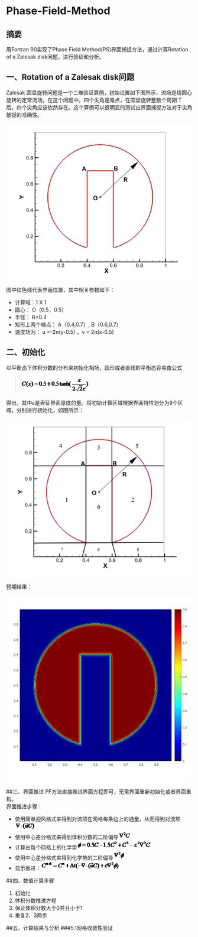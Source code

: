 # Phase-Field-Method
## 摘要
用Fortran 90实现了Phase Field Method(PS)界面捕捉方法，通过计算Rotation of a Zalesak disk问题，进行验证和分析。

## 一、Rotation of a Zalesak disk问题
Zalesak 圆盘旋转问题是一个二维验证算例，初始设置如下图所示，流场是绕圆心旋转的定常流场。在这个问题中，四个尖角是难点，在圆盘旋转整数个周期 T 后，四个尖角应该依然存在。这个算例可以很明显的测试出界面捕捉方法对于尖角捕捉的准确性。

![](https://github.com/KhalilWong/Phase-Field-Method/blob/master/Pic/%E5%9B%BE%E7%89%871.png?raw=true)

图中红色线代表界面位置，其中相关参数如下：
- 计算域：1 X 1
- 圆心： O（0.5，0.5）
- 半径： R=0.4
- 矩形上两个端点： A（0.4,0.7）, B（0.6,0.7）
- 速度场为： u =-2π(y-0.5) ，v = 2π(x-0.5)

## 二、初始化
以平衡态下体积分数的分布来初始化相场，圆形或者直线的平衡态容易由公式

> ![](https://github.com/KhalilWong/Phase-Field-Method/blob/master/Pic/%E5%9B%BE%E7%89%872.png?raw=true)

得出，其中ε是表征界面厚度的量。将初始计算区域根据界面特性划分为9个区域，分别进行初始化，如图所示：

![](https://github.com/KhalilWong/Phase-Field-Method/blob/master/Pic/%E5%9B%BE%E7%89%873.png?raw=true)

预期结果：

![](https://github.com/KhalilWong/Phase-Field-Method/blob/master/Pic/%E5%9B%BE%E7%89%874.png?raw=true)

##三、界面推进
PF方法直接推进界面方程即可，无需界面重新初始化或者界面重构。  
界面推进步骤：
- 使用简单迎风格式来得到对流项在网格每条边上的通量，从而得到对流项![](https://github.com/KhalilWong/Phase-Field-Method/blob/master/Pic/%E5%9B%BE%E7%89%875.png?raw=true)
- 使用中心差分格式来得到体积分数的二阶偏导![](https://github.com/KhalilWong/Phase-Field-Method/blob/master/Pic/%E5%9B%BE%E7%89%876.png?raw=true)
- 计算出每个网格上的化学势![](https://github.com/KhalilWong/Phase-Field-Method/blob/master/Pic/%E5%9B%BE%E7%89%877.png?raw=true)
- 使用中心差分格式来得到化学势的二阶偏导![](https://github.com/KhalilWong/Phase-Field-Method/blob/master/Pic/%E5%9B%BE%E7%89%878.png?raw=true)
- 显示推进：![](https://github.com/KhalilWong/Phase-Field-Method/blob/master/Pic/%E5%9B%BE%E7%89%879.png?raw=true)

##四、数值计算步骤
1. 初始化  
2. 体积分数推进方程  
3. 保证体积分数大于0并且小于1  
4. 重复2、3两步

##五、计算结果与分析
###5.1网格收敛性验证
